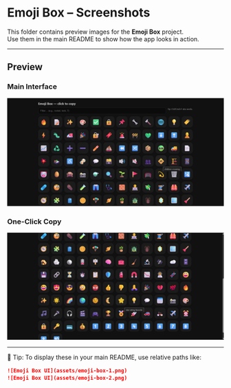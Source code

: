 # Emoji Box – Screenshots

This folder contains preview images for the **Emoji Box** project.  
Use them in the main README to show how the app looks in action.

---

## Preview

### Main Interface
![Emoji Box UI](./emoji-box-1.png)

### One-Click Copy
![Emoji Copy Feature](./emoji-box-2.png)

---

📌 Tip: To display these in your main README, use relative paths like:

```md
![Emoji Box UI](assets/emoji-box-1.png)
![Emoji Box UI](assets/emoji-box-2.png)
